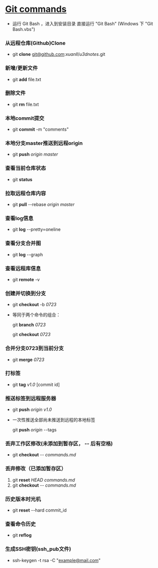 # [Git commands](http://www.liaoxuefeng.com/wiki/0013739516305929606dd18361248578c67b8067c8c017b000)

* 运行 Git Bash ，进入到安装目录 直接运行 "Git Bash" (Windows 下 "Git Bash.vbs")

### 从远程仓库(Github)Clone
- git **clone** git@github.com:*xuanll*/*u3dnotes*.git 

### 新增/更新文件
- git **add** file.txt

### 删除文件
- git **rm** file.txt

### 本地commit提交
- git **commit** -m "comments"

### 本地分支master推送到远程origin
- git **push** *origin master*

### 查看当前仓库状态
- git **status**

### 拉取远程仓库内容
- git **pull** --rebase *origin master*

### 查看log信息 
- git **log** --pretty=oneline

### 查看分支合并图
- git **log** --graph 

### 查看远程库信息
- git **remote** -v 

### 创建并切换到分支
- git **checkout** -b *0723*
- 等同于两个命令的组合：

  git **branch** *0723*
  
  git **checkout** *0723*
  
### 合并分支0723到当前分支

- git **merge** *0723* 
 
### 打标签
- git **tag** *v1.0* [commit id]

### 推送标签到远程服务器
- git **push** *origin* *v1.0*
- 一次性推送全部尚未推送到远程的本地标签

  git **push** *origin* --tags
  
### 丢弃工作区修改(未添加到暂存区， **-- 后有空格**)
- git **checkout** -- *commands.md*

### 丢弃修改（已添加暂存区）
1. git **reset** *HEAD* *commands.md*
2. git **checkout** -- *commands.md*

### 历史版本时光机
- git **reset** --hard commit_id   

### 查看命令历史
- git **reflog** 

### 生成SSH密钥(ssh_pub文件)
- ssh-keygen -t rsa -C "example@mail.com"